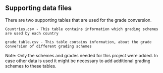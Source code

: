 ## Supporting data files

There are two supporting tables that are used for the grade conversion.

    Countries.csv - This table contains information which grading schemes are used by each country

    grade_table.csv - This table contains information, about the grade conversion of different grading schemes

Note: Only the schemes and grades needed for this project were added. In case other data is used it might be necessary to add additional grading schemes to these tables.